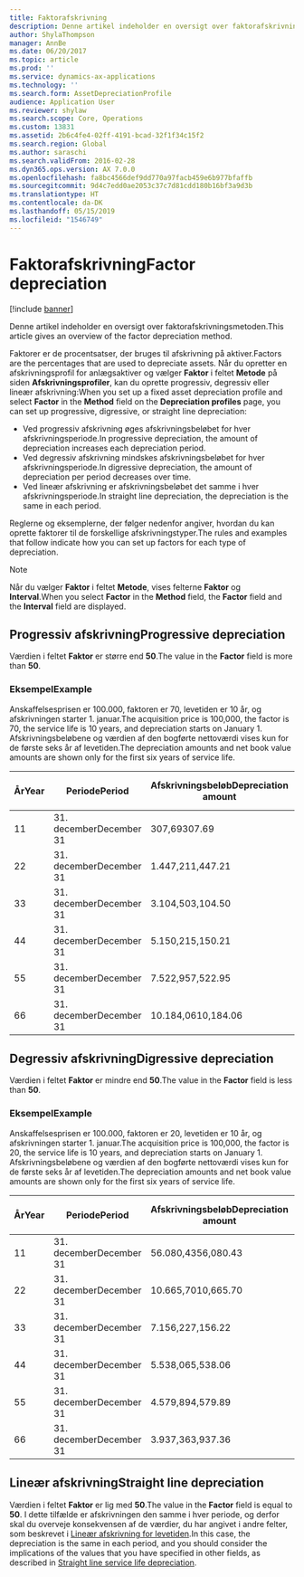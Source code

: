 ```yaml
---
title: Faktorafskrivning
description: Denne artikel indeholder en oversigt over faktorafskrivningsmetoden.
author: ShylaThompson
manager: AnnBe
ms.date: 06/20/2017
ms.topic: article
ms.prod: ''
ms.service: dynamics-ax-applications
ms.technology: ''
ms.search.form: AssetDepreciationProfile
audience: Application User
ms.reviewer: shylaw
ms.search.scope: Core, Operations
ms.custom: 13831
ms.assetid: 2b6c4fe4-02ff-4191-bcad-32f1f34c15f2
ms.search.region: Global
ms.author: saraschi
ms.search.validFrom: 2016-02-28
ms.dyn365.ops.version: AX 7.0.0
ms.openlocfilehash: fa8bc4566def9dd770a97facb459e6b977bfaffb
ms.sourcegitcommit: 9d4c7edd0ae2053c37c7d81cdd180b16bf3a9d3b
ms.translationtype: HT
ms.contentlocale: da-DK
ms.lasthandoff: 05/15/2019
ms.locfileid: "1546749"
---
```

# <a name="factor-depreciation"></a><span data-ttu-id="e47dc-103">Faktorafskrivning</span><span class="sxs-lookup"><span data-stu-id="e47dc-103">Factor depreciation</span></span>

[!include [banner](../includes/banner.md)]

<span data-ttu-id="e47dc-104">Denne artikel indeholder en oversigt over faktorafskrivningsmetoden.</span><span class="sxs-lookup"><span data-stu-id="e47dc-104">This article gives an overview of the factor depreciation method.</span></span>

<span data-ttu-id="e47dc-105">Faktorer er de procentsatser, der bruges til afskrivning på aktiver.</span><span class="sxs-lookup"><span data-stu-id="e47dc-105">Factors are the percentages that are used to depreciate assets.</span></span> <span data-ttu-id="e47dc-106">Når du opretter en afskrivningsprofil for anlægsaktiver og vælger **Faktor** i feltet **Metode** på siden **Afskrivningsprofiler**, kan du oprette progressiv, degressiv eller lineær afskrivning:</span><span class="sxs-lookup"><span data-stu-id="e47dc-106">When you set up a fixed asset depreciation profile and select **Factor** in the **Method** field on the **Depreciation profiles** page, you can set up progressive, digressive, or straight line depreciation:</span></span>

-   <span data-ttu-id="e47dc-107">Ved progressiv afskrivning øges afskrivningsbeløbet for hver afskrivningsperiode.</span><span class="sxs-lookup"><span data-stu-id="e47dc-107">In progressive depreciation, the amount of depreciation increases each depreciation period.</span></span>
-   <span data-ttu-id="e47dc-108">Ved degressiv afskrivning mindskes afskrivningsbeløbet for hver afskrivningsperiode.</span><span class="sxs-lookup"><span data-stu-id="e47dc-108">In digressive depreciation, the amount of depreciation per period decreases over time.</span></span>
-   <span data-ttu-id="e47dc-109">Ved lineær afskrivning er afskrivningsbeløbet det samme i hver afskrivningsperiode.</span><span class="sxs-lookup"><span data-stu-id="e47dc-109">In straight line depreciation, the depreciation is the same in each period.</span></span>

<span data-ttu-id="e47dc-110">Reglerne og eksemplerne, der følger nedenfor angiver, hvordan du kan oprette faktorer til de forskellige afskrivningstyper.</span><span class="sxs-lookup"><span data-stu-id="e47dc-110">The rules and examples that follow indicate how you can set up factors for each type of depreciation.</span></span> 

> [!NOTE] 
> <span data-ttu-id="e47dc-111">Når du vælger **Faktor** i feltet **Metode**, vises felterne **Faktor** og **Interval**.</span><span class="sxs-lookup"><span data-stu-id="e47dc-111">When you select **Factor** in the **Method** field, the **Factor** field and the **Interval** field are displayed.</span></span>

## <a name="progressive-depreciation"></a><span data-ttu-id="e47dc-112">Progressiv afskrivning</span><span class="sxs-lookup"><span data-stu-id="e47dc-112">Progressive depreciation</span></span>
<span data-ttu-id="e47dc-113">Værdien i feltet **Faktor** er større end **50**.</span><span class="sxs-lookup"><span data-stu-id="e47dc-113">The value in the **Factor** field is more than **50**.</span></span>

### <a name="example"></a><span data-ttu-id="e47dc-114">Eksempel</span><span class="sxs-lookup"><span data-stu-id="e47dc-114">Example</span></span>

<span data-ttu-id="e47dc-115">Anskaffelsesprisen er 100.000, faktoren er 70, levetiden er 10 år, og afskrivningen starter 1. januar.</span><span class="sxs-lookup"><span data-stu-id="e47dc-115">The acquisition price is 100,000, the factor is 70, the service life is 10 years, and depreciation starts on January 1.</span></span> <span data-ttu-id="e47dc-116">Afskrivningsbeløbene og værdien af den bogførte nettoværdi vises kun for de første seks år af levetiden.</span><span class="sxs-lookup"><span data-stu-id="e47dc-116">The depreciation amounts and net book value amounts are shown only for the first six years of service life.</span></span>

| <span data-ttu-id="e47dc-117">År</span><span class="sxs-lookup"><span data-stu-id="e47dc-117">Year</span></span> | <span data-ttu-id="e47dc-118">Periode</span><span class="sxs-lookup"><span data-stu-id="e47dc-118">Period</span></span>      | <span data-ttu-id="e47dc-119">Afskrivningsbeløb</span><span class="sxs-lookup"><span data-stu-id="e47dc-119">Depreciation amount</span></span> | <span data-ttu-id="e47dc-120">Bogført nettoværdi – beløb</span><span class="sxs-lookup"><span data-stu-id="e47dc-120">Net book value amount</span></span> |
|------|-------------|---------------------|-----------------------|
| <span data-ttu-id="e47dc-121">1</span><span class="sxs-lookup"><span data-stu-id="e47dc-121">1</span></span>    | <span data-ttu-id="e47dc-122">31. december</span><span class="sxs-lookup"><span data-stu-id="e47dc-122">December 31</span></span> | <span data-ttu-id="e47dc-123">307,69</span><span class="sxs-lookup"><span data-stu-id="e47dc-123">307.69</span></span>              | <span data-ttu-id="e47dc-124">99.692,31</span><span class="sxs-lookup"><span data-stu-id="e47dc-124">99,692.31</span></span>             |
| <span data-ttu-id="e47dc-125">2</span><span class="sxs-lookup"><span data-stu-id="e47dc-125">2</span></span>    | <span data-ttu-id="e47dc-126">31. december</span><span class="sxs-lookup"><span data-stu-id="e47dc-126">December 31</span></span> | <span data-ttu-id="e47dc-127">1.447,21</span><span class="sxs-lookup"><span data-stu-id="e47dc-127">1,447.21</span></span>            | <span data-ttu-id="e47dc-128">98.245,10</span><span class="sxs-lookup"><span data-stu-id="e47dc-128">98,245.10</span></span>             |
| <span data-ttu-id="e47dc-129">3</span><span class="sxs-lookup"><span data-stu-id="e47dc-129">3</span></span>    | <span data-ttu-id="e47dc-130">31. december</span><span class="sxs-lookup"><span data-stu-id="e47dc-130">December 31</span></span> | <span data-ttu-id="e47dc-131">3.104,50</span><span class="sxs-lookup"><span data-stu-id="e47dc-131">3,104.50</span></span>            | <span data-ttu-id="e47dc-132">95.140,60</span><span class="sxs-lookup"><span data-stu-id="e47dc-132">95,140.60</span></span>             |
| <span data-ttu-id="e47dc-133">4</span><span class="sxs-lookup"><span data-stu-id="e47dc-133">4</span></span>    | <span data-ttu-id="e47dc-134">31. december</span><span class="sxs-lookup"><span data-stu-id="e47dc-134">December 31</span></span> | <span data-ttu-id="e47dc-135">5.150,21</span><span class="sxs-lookup"><span data-stu-id="e47dc-135">5,150.21</span></span>            | <span data-ttu-id="e47dc-136">89.990,39</span><span class="sxs-lookup"><span data-stu-id="e47dc-136">89,990.39</span></span>             |
| <span data-ttu-id="e47dc-137">5</span><span class="sxs-lookup"><span data-stu-id="e47dc-137">5</span></span>    | <span data-ttu-id="e47dc-138">31. december</span><span class="sxs-lookup"><span data-stu-id="e47dc-138">December 31</span></span> | <span data-ttu-id="e47dc-139">7.522,95</span><span class="sxs-lookup"><span data-stu-id="e47dc-139">7,522.95</span></span>            | <span data-ttu-id="e47dc-140">82.467,44</span><span class="sxs-lookup"><span data-stu-id="e47dc-140">82,467.44</span></span>             |
| <span data-ttu-id="e47dc-141">6</span><span class="sxs-lookup"><span data-stu-id="e47dc-141">6</span></span>    | <span data-ttu-id="e47dc-142">31. december</span><span class="sxs-lookup"><span data-stu-id="e47dc-142">December 31</span></span> | <span data-ttu-id="e47dc-143">10.184,06</span><span class="sxs-lookup"><span data-stu-id="e47dc-143">10,184.06</span></span>           | <span data-ttu-id="e47dc-144">72.283,38</span><span class="sxs-lookup"><span data-stu-id="e47dc-144">72,283.38</span></span>             |

## <a name="digressive-depreciation"></a><span data-ttu-id="e47dc-145">Degressiv afskrivning</span><span class="sxs-lookup"><span data-stu-id="e47dc-145">Digressive depreciation</span></span>
<span data-ttu-id="e47dc-146">Værdien i feltet **Faktor** er mindre end **50**.</span><span class="sxs-lookup"><span data-stu-id="e47dc-146">The value in the **Factor** field is less than **50**.</span></span>

### <a name="example"></a><span data-ttu-id="e47dc-147">Eksempel</span><span class="sxs-lookup"><span data-stu-id="e47dc-147">Example</span></span>

<span data-ttu-id="e47dc-148">Anskaffelsesprisen er 100.000, faktoren er 20, levetiden er 10 år, og afskrivningen starter 1. januar.</span><span class="sxs-lookup"><span data-stu-id="e47dc-148">The acquisition price is 100,000, the factor is 20, the service life is 10 years, and depreciation starts on January 1.</span></span> <span data-ttu-id="e47dc-149">Afskrivningsbeløbene og værdien af den bogførte nettoværdi vises kun for de første seks år af levetiden.</span><span class="sxs-lookup"><span data-stu-id="e47dc-149">The depreciation amounts and net book value amounts are shown only for the first six years of service life.</span></span>

| <span data-ttu-id="e47dc-150">År</span><span class="sxs-lookup"><span data-stu-id="e47dc-150">Year</span></span> | <span data-ttu-id="e47dc-151">Periode</span><span class="sxs-lookup"><span data-stu-id="e47dc-151">Period</span></span>      | <span data-ttu-id="e47dc-152">Afskrivningsbeløb</span><span class="sxs-lookup"><span data-stu-id="e47dc-152">Depreciation amount</span></span> | <span data-ttu-id="e47dc-153">Bogført nettoværdi – beløb</span><span class="sxs-lookup"><span data-stu-id="e47dc-153">Net book value amount</span></span> |
|------|-------------|---------------------|-----------------------|
| <span data-ttu-id="e47dc-154">1</span><span class="sxs-lookup"><span data-stu-id="e47dc-154">1</span></span>    | <span data-ttu-id="e47dc-155">31. december</span><span class="sxs-lookup"><span data-stu-id="e47dc-155">December 31</span></span> | <span data-ttu-id="e47dc-156">56.080,43</span><span class="sxs-lookup"><span data-stu-id="e47dc-156">56,080.43</span></span>           | <span data-ttu-id="e47dc-157">43.919,57</span><span class="sxs-lookup"><span data-stu-id="e47dc-157">43,919.57</span></span>             |
| <span data-ttu-id="e47dc-158">2</span><span class="sxs-lookup"><span data-stu-id="e47dc-158">2</span></span>    | <span data-ttu-id="e47dc-159">31. december</span><span class="sxs-lookup"><span data-stu-id="e47dc-159">December 31</span></span> | <span data-ttu-id="e47dc-160">10.665,70</span><span class="sxs-lookup"><span data-stu-id="e47dc-160">10,665.70</span></span>           | <span data-ttu-id="e47dc-161">33.253,87</span><span class="sxs-lookup"><span data-stu-id="e47dc-161">33,253.87</span></span>             |
| <span data-ttu-id="e47dc-162">3</span><span class="sxs-lookup"><span data-stu-id="e47dc-162">3</span></span>    | <span data-ttu-id="e47dc-163">31. december</span><span class="sxs-lookup"><span data-stu-id="e47dc-163">December 31</span></span> | <span data-ttu-id="e47dc-164">7.156,22</span><span class="sxs-lookup"><span data-stu-id="e47dc-164">7,156.22</span></span>            | <span data-ttu-id="e47dc-165">26.097,65</span><span class="sxs-lookup"><span data-stu-id="e47dc-165">26,097.65</span></span>             |
| <span data-ttu-id="e47dc-166">4</span><span class="sxs-lookup"><span data-stu-id="e47dc-166">4</span></span>    | <span data-ttu-id="e47dc-167">31. december</span><span class="sxs-lookup"><span data-stu-id="e47dc-167">December 31</span></span> | <span data-ttu-id="e47dc-168">5.538,06</span><span class="sxs-lookup"><span data-stu-id="e47dc-168">5,538.06</span></span>            | <span data-ttu-id="e47dc-169">20.559,59</span><span class="sxs-lookup"><span data-stu-id="e47dc-169">20,559.59</span></span>             |
| <span data-ttu-id="e47dc-170">5</span><span class="sxs-lookup"><span data-stu-id="e47dc-170">5</span></span>    | <span data-ttu-id="e47dc-171">31. december</span><span class="sxs-lookup"><span data-stu-id="e47dc-171">December 31</span></span> | <span data-ttu-id="e47dc-172">4.579,89</span><span class="sxs-lookup"><span data-stu-id="e47dc-172">4,579.89</span></span>            | <span data-ttu-id="e47dc-173">15.979,70</span><span class="sxs-lookup"><span data-stu-id="e47dc-173">15,979.70</span></span>             |
| <span data-ttu-id="e47dc-174">6</span><span class="sxs-lookup"><span data-stu-id="e47dc-174">6</span></span>    | <span data-ttu-id="e47dc-175">31. december</span><span class="sxs-lookup"><span data-stu-id="e47dc-175">December 31</span></span> | <span data-ttu-id="e47dc-176">3.937,36</span><span class="sxs-lookup"><span data-stu-id="e47dc-176">3,937.36</span></span>            | <span data-ttu-id="e47dc-177">12.042,34</span><span class="sxs-lookup"><span data-stu-id="e47dc-177">12,042.34</span></span>             |

## <a name="straight-line-depreciation"></a><span data-ttu-id="e47dc-178">Lineær afskrivning</span><span class="sxs-lookup"><span data-stu-id="e47dc-178">Straight line depreciation</span></span>
<span data-ttu-id="e47dc-179">Værdien i feltet **Faktor** er lig med **50**.</span><span class="sxs-lookup"><span data-stu-id="e47dc-179">The value in the **Factor** field is equal to **50**.</span></span> <span data-ttu-id="e47dc-180">I dette tilfælde er afskrivningen den samme i hver periode, og derfor skal du overveje konsekvensen af de værdier, du har angivet i andre felter, som beskrevet i [Lineær afskrivning for levetiden](straight-line-service-life-depreciation.md).</span><span class="sxs-lookup"><span data-stu-id="e47dc-180">In this case, the depreciation is the same in each period, and you should consider the implications of the values that you have specified in other fields, as described in [Straight line service life depreciation](straight-line-service-life-depreciation.md).</span></span>



